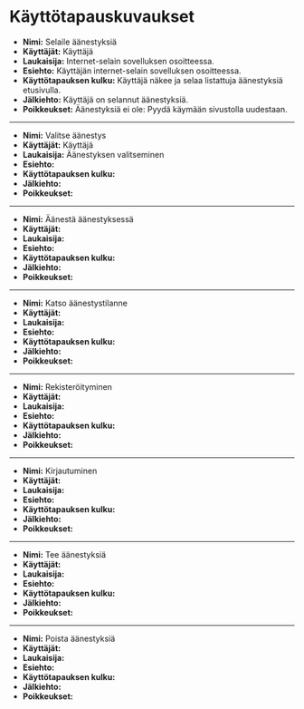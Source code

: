 
# Käyttötapauskuvaukset

- **Nimi:** Selaile äänestyksiä
- **Käyttäjät:** Käyttäjä
- **Laukaisija:** Internet-selain sovelluksen osoitteessa.
- **Esiehto:** Käyttäjän internet-selain sovelluksen osoitteessa.
- **Käyttötapauksen kulku:** Käyttäjä näkee ja selaa listattuja äänestyksiä etusivulla.
- **Jälkiehto:** Käyttäjä on selannut äänestyksiä.
- **Poikkeukset:** Äänestyksiä ei ole: Pyydä käymään sivustolla uudestaan.
---
- **Nimi:** Valitse äänestys
- **Käyttäjät:** Käyttäjä
- **Laukaisija:** Äänestyksen valitseminen
- **Esiehto:** 
- **Käyttötapauksen kulku:**
- **Jälkiehto:**
- **Poikkeukset:**
---
- **Nimi:** Äänestä äänestyksessä
- **Käyttäjät:**
- **Laukaisija:**
- **Esiehto:**
- **Käyttötapauksen kulku:**
- **Jälkiehto:**
- **Poikkeukset:**
---
- **Nimi:** Katso äänestystilanne
- **Käyttäjät:**
- **Laukaisija:**
- **Esiehto:**
- **Käyttötapauksen kulku:**
- **Jälkiehto:**
- **Poikkeukset:**
--- 
- **Nimi:** Rekisteröityminen
- **Käyttäjät:**
- **Laukaisija:**
- **Esiehto:**
- **Käyttötapauksen kulku:**
- **Jälkiehto:**
- **Poikkeukset:**
---
- **Nimi:** Kirjautuminen
- **Käyttäjät:**
- **Laukaisija:**
- **Esiehto:**
- **Käyttötapauksen kulku:**
- **Jälkiehto:**
- **Poikkeukset:**
---
- **Nimi:** Tee äänestyksiä
- **Käyttäjät:**
- **Laukaisija:**
- **Esiehto:**
- **Käyttötapauksen kulku:**
- **Jälkiehto:**
- **Poikkeukset:**
---
- **Nimi:** Poista äänestyksiä
- **Käyttäjät:**
- **Laukaisija:**
- **Esiehto:**
- **Käyttötapauksen kulku:**
- **Jälkiehto:**
- **Poikkeukset:**